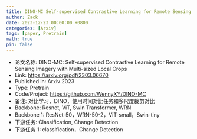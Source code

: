 ```yaml
---
title: DINO-MC Self-supervised Contrastive Learning for Remote Sensing Imagery with Multi-sized Local Crops
author: Zack
date: 2023-12-23 00:00:00 +0800
categories: [Arxiv]
tags: [paper, Pretrain]
math: true
pin: false
---
```

- 论文名称: DINO-MC: Self-supervised Contrastive Learning for Remote Sensing Imagery with Multi-sized Local Crops
- Link: https://arxiv.org/pdf/2303.06670
- Published in: Arxiv 2023
- Type: Pretrain
- Code/Project: https://github.com/WennyXY/DINO-MC
- 备注: 对比学习，DINO，使用时间对比任务和多尺度裁剪对比
- Backbone: Resnet, ViT, Swin Transformer, WRN
- Backbone 1: ResNet-50，WRN-50-2，ViT-small，Swin-tiny
- 下游任务: Classification, Change Detection
- 下游任务 1: classification，Change Detection
